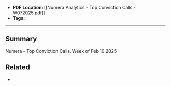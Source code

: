 
- **PDF Location:** [[Numera Analytics - Top Conviction Calls - W072025.pdf]]
- **Tags:** 

---
## Summary

Numera - Top Conviction Calls. Week of Feb 10 2025
## Related
- 


